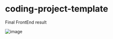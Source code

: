 # coding-project-template

Final FrontEnd result 


![image](https://github.com/user-attachments/assets/46b068f2-1c33-44c0-be14-25f6c44a6a4a)
